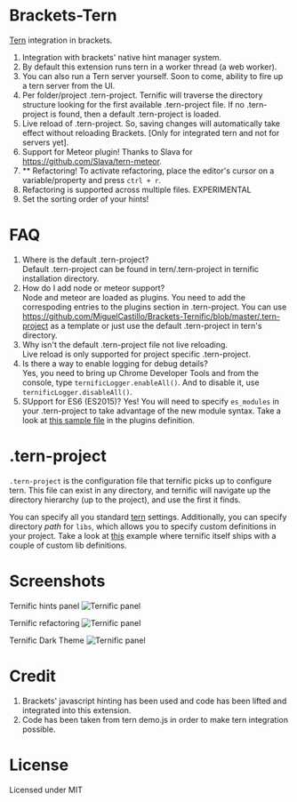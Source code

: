 Brackets-Tern
=============

[Tern](http://ternjs.net/) integration in brackets.<br>

1. Integration with brackets' native hint manager system.
2. By default this extension runs tern in a worker thread (a web worker).
3. You can also run a Tern server yourself. Soon to come, ability to fire up a tern server from the UI.
4. Per folder/project .tern-project.  Ternific will traverse the directory structure looking for the first available  .tern-project file. If no .tern-project is found, then a default .tern-project is loaded.
5. Live reload of .tern-project.  So, saving changes will automatically take effect without reloading Brackets. [Only for integrated tern and not for servers yet].
6. Support for Meteor plugin!  Thanks to Slava for https://github.com/Slava/tern-meteor.
7. ** Refactoring! To activate refactoring, place the editor's cursor on a variable/property and press `ctrl + r`.
8. Refactoring is supported across multiple files. EXPERIMENTAL
9. Set the sorting order of your hints!


FAQ
=============
1. Where is the default .tern-project?<br>
  Default .tern-project can be found in tern/.tern-project in ternific installation directory.
2. How do I add node or meteor support?<br>
  Node and meteor are loaded as plugins.  You need to add the correspoding entries to the plugins section in .tern-project.  You can use https://github.com/MiguelCastillo/Brackets-Ternific/blob/master/.tern-project as a template or just use the default .tern-project in tern's directory.
3. Why isn't the default .tern-project file not live reloading.<br>
  Live reload is only supported for project specific .tern-project.
4. Is there a way to enable logging for debug details?<br>
  Yes, you need to bring up Chrome Developer Tools and from the console, type `ternificLogger.enableAll()`.  And to disable it, use `ternificLogger.disableAll()`.
5. SUpport for ES6 (ES2015)?
  Yes! You will need to specify `es_modules` in your .tern-project to take advantage of the new module syntax. Take a look at [this sample file](https://github.com/MiguelCastillo/Brackets-Ternific/blob/master/.tern-project) in the plugins definition.


.tern-project
=============

`.tern-project` is the configuration file that ternific picks up to configure tern. This file can exist in any directory, and ternific will navigate up the directory hierarchy (up to the project), and use the first it finds.

You can specify all you standard [tern](http://ternjs.net/doc/manual.html#configuration) settings. Additionally, you can specify directory *path* for `libs`, which allows you to specify custom definitions in your project. Take a look at [this](https://github.com/MiguelCastillo/Brackets-Ternific/blob/master/.tern-project#L3) example where ternific itself ships with a couple of custom lib definitions.


Screenshots
=============

Ternific hints panel
![Ternific panel](https://raw.github.com/wiki/MiguelCastillo/Brackets-Ternific/images/ternific.gif)

Ternific refactoring
![Ternific panel](https://raw.github.com/wiki/MiguelCastillo/Brackets-Ternific/images/refactoring.gif)

Ternific Dark Theme
![Ternific panel](https://raw.github.com/wiki/MiguelCastillo/Brackets-Ternific/images/darktheme.png)

Credit
=============

1. Brackets' javascript hinting has been used and code has been lifted and integrated into this extension.<br>
2. Code has been taken from tern demo.js in order to make tern integration possible.<br>


License
=============

Licensed under MIT

